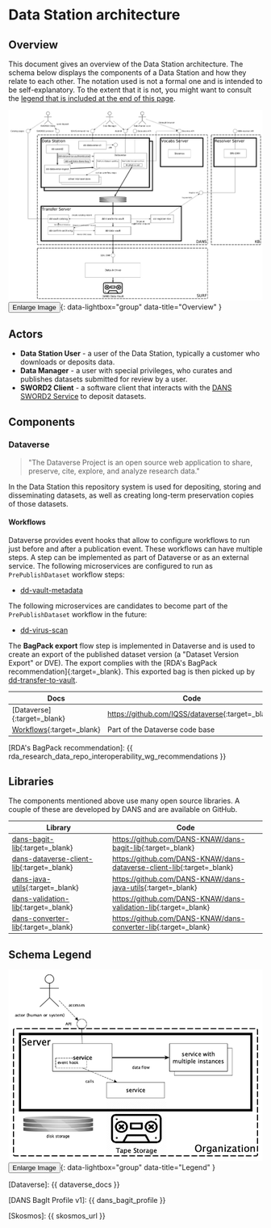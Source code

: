 Data Station architecture
=========================

Overview
--------
This document gives an overview of the Data Station architecture. The schema below displays the components of a Data
Station and how they relate to each other. The notation used is not a formal one and is intended to be self-explanatory.
To the extent that it is not, you might want to consult
the [legend that is included at the end of this page](#schema-legend).

[![Overview](arch-overview.png)<button class="btn">Enlarge Image</button>](arch-overview.png){: data-lightbox="group" data-title="Overview" }


Actors
------

* **Data Station User** - a user of the Data Station, typically a customer who downloads or deposits data.
* **Data Manager** - a user with special privileges, who curates and publishes datasets submitted for review by a user.
* **SWORD2 Client** - a software client that interacts with the [DANS SWORD2 Service](#dd-sword2) to deposit datasets.

Components
----------

### Dataverse

> "The Dataverse Project is an open source web application to share, preserve, cite, explore, and analyze research
> data."

In the Data Station this repository system is used for depositing, storing and disseminating datasets, as well as
creating long-term preservation copies of those datasets.

#### Workflows

Dataverse provides event hooks that allow to configure workflows to run just before and after a publication event. These
workflows can have multiple steps. A step can be implemented as part of Dataverse or as an external service. The
following microservices are configured to run as `PrePublishDataset` workflow steps:

* [dd-vault-metadata](#dd-vault-metadata)

The following microservices are candidates to become part of the `PrePublishDataset` workflow in the future:

* [dd-virus-scan](#dd-virus-scan)

The **BagPack export** flow step is implemented in Dataverse and is used to create an export of the published dataset version (a "Dataset Version Export" or
DVE). The export complies with the [RDA's BagPack recommendation]{:target=_blank}. This exported bag is then picked up
by [dd-transfer-to-vault](#dd-transfer-to-vault).

| Docs                        | Code                                                |
|-----------------------------|-----------------------------------------------------|
| [Dataverse]{:target=_blank} | <https://github.com/IQSS/dataverse>{:target=_blank} |
| [Workflows]{:target=_blank} | Part of the Dataverse code base                     |

[RDA's BagPack recommendation]: {{ rda_research_data_repo_interoperability_wg_recommendations }}





Libraries
---------

The components mentioned above use many open source libraries. A couple of these are developed by DANS and are available
on GitHub.

| Library                                     | Code                                                                     |
|---------------------------------------------|--------------------------------------------------------------------------|
| [dans-bagit-lib]{:target=_blank}            | <https://github.com/DANS-KNAW/dans-bagit-lib>{:target=_blank}            |    
| [dans-dataverse-client-lib]{:target=_blank} | <https://github.com/DANS-KNAW/dans-dataverse-client-lib>{:target=_blank} |
| [dans-java-utils]{:target=_blank}           | <https://github.com/DANS-KNAW/dans-java-utils>{:target=_blank}           |
| [dans-validation-lib]{:target=_blank}       | <https://github.com/DANS-KNAW/dans-validation-lib>{:target=_blank}       |
| [dans-converter-lib]{:target=_blank}        | <https://github.com/DANS-KNAW/dans-converter-lib>{:target=_blank}        |

Schema Legend
-------------
[![Legend](legend.png)<button class="btn">Enlarge Image</button>](legend.png){: data-lightbox="group" data-title="Legend" }

[dans-bagit-lib]: https://dans-knaw.github.io/dans-bagit-lib

[dans-dataverse-client-lib]: https://dans-knaw.github.io/dans-dataverse-client-lib

[dans-java-utils]: https://dans-knaw.github.io/dans-java-utils

[dans-validation-lib]: https://dans-knaw.github.io/dans-validation-lib

[dans-converter-lib]: https://dans-knaw.github.io/dans-converter-lib

[Dataverse]: {{ dataverse_docs }}

[Workflows]: https://guides.dataverse.org/en/latest/developers/workflows.html#workflows

[dd-sword2]: https://dans-knaw.github.io/dd-sword2/

[dd-dans-sword2-examples]: https://dans-knaw.github.io/dd-dans-sword2-examples/

[dd-dataverse-authenticator]: https://dans-knaw.github.io/dd-dataverse-authenticator/

[dd-dataverse-ingest]: https://dans-knaw.github.io/dd-dataverse-ingest

[dd-validate-dans-bag]: https://dans-knaw.github.io/dd-validate-dans-bag

[dd-manage-deposit]: https://dans-knaw.github.io/dd-manage-deposit

[DANS BagIt Profile v1]: {{ dans_bagit_profile }}

[DANS schema]: https://dans-knaw.github.io/dans-schema/

[dans-datastation-tools]: https://dans-knaw.github.io/dans-datastation-tools

[http/authext]: https://guides.dataverse.org/en/latest/developers/workflows.html#http-authext

[dd-virus-scan]: https://dans-knaw.github.io/dd-virus-scan

[dd-vault-metadata]: https://dans-knaw.github.io/dd-vault-metadata

[dd-vault-catalog]:  https://dans-knaw.github.io/dd-vault-catalog

[dd-data-vault]: https://dans-knaw.github.io/dd-data-vault

[dd-data-vault-cli]: https://dans-knaw.github.io/dd-data-vault-cli

[dd-transfer-to-vault]:  https://dans-knaw.github.io/dd-transfer-to-vault

[Skosmos]: {{ skosmos_url }}

[SURF Data Archive]: https://servicedesk.surf.nl/wiki/display/WIKI/Data+Archive

[OCFL]: https://ocfl.io/

[NBN]: https://www.ifla.org/references/best-practice-for-national-bibliographic-agencies-in-a-digital-age/resource-description-and-standards/identifiers/national-bibliography-number-nbn/

[Koninklijke Bibliotheek]: https://www.kb.nl/en